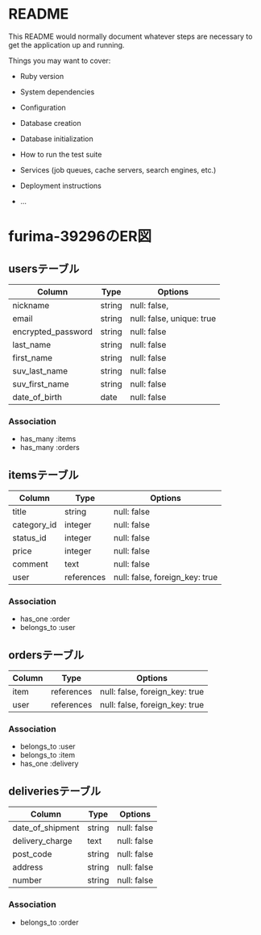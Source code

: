 # README

This README would normally document whatever steps are necessary to get the
application up and running.

Things you may want to cover:

* Ruby version

* System dependencies

* Configuration

* Database creation

* Database initialization

* How to run the test suite

* Services (job queues, cache servers, search engines, etc.)

* Deployment instructions

* ...



# furima-39296のER図

## usersテーブル

|  Column            |  Type      |  Options                       |
| ------------------ | ---------- | ------------------------------ |
| nickname           | string     | null: false,                   |
| email              | string     | null: false, unique: true      |
| encrypted_password | string     | null: false                    |
| last_name          | string     | null: false                    |
| first_name         | string     | null: false                    |
| suv_last_name      | string     | null: false                    |
| suv_first_name     | string     | null: false                    |
| date_of_birth      | date       | null: false                    |


### Association

- has_many :items
- has_many :orders


## itemsテーブル

|  Column            |  Type      |  Options                       |
| ------------------ | ---------- | ------------------------------ |
| title              | string     | null: false                    |
| category_id        | integer    | null: false                    |
| status_id          | integer    | null: false                    |
| price              | integer    | null: false                    |
| comment            | text       | null: false                    |
| user               | references | null: false, foreign_key: true |

### Association

- has_one :order
- belongs_to :user



## ordersテーブル

|  Column            |  Type      |  Options                       |
| ------------------ | ---------- | ------------------------------ |
| item               | references | null: false, foreign_key: true |
| user               | references | null: false, foreign_key: true |

### Association

- belongs_to :user
- belongs_to :item
- has_one :delivery


## deliveriesテーブル

|  Column            |  Type      |  Options                       |
| ------------------ | ---------- | ------------------------------ |
| date_of_shipment   | string     | null: false                    |
| delivery_charge    | text       | null: false                    |
| post_code          | string     | null: false                    |
| address            | string     | null: false                    |
| number             | string     | null: false                    |

### Association

- belongs_to :order